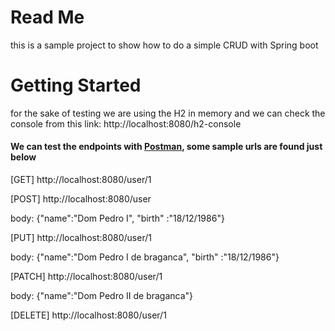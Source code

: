 # Read Me

this is a sample project to show how to do a simple CRUD with Spring boot

# Getting Started

for the sake of testing we are using the H2 in memory and we can check the console from this link:
http://localhost:8080/h2-console

#### We can test the endpoints with [Postman](https://https://www.postman.com/), some sample urls are found just below

[GET] http://localhost:8080/user/1

[POST] http://localhost:8080/user

body:
{"name":"Dom Pedro I", "birth" :"18/12/1986"}

[PUT] http://localhost:8080/user/1

body:
{"name":"Dom Pedro I de braganca", "birth" :"18/12/1986"}

[PATCH] http://localhost:8080/user/1

body:
{"name":"Dom Pedro II de braganca"}

[DELETE] http://localhost:8080/user/1



